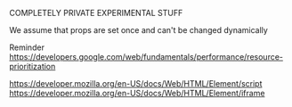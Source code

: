 
COMPLETELY PRIVATE EXPERIMENTAL STUFF

We assume that props are set once and can't be changed dynamically

Reminder https://developers.google.com/web/fundamentals/performance/resource-prioritization


https://developer.mozilla.org/en-US/docs/Web/HTML/Element/script
https://developer.mozilla.org/en-US/docs/Web/HTML/Element/iframe
